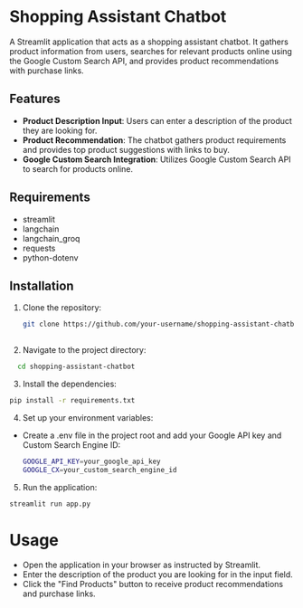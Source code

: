 # Shopping Assistant Chatbot

A Streamlit application that acts as a shopping assistant chatbot. It gathers product information from users, searches for relevant products online using the Google Custom Search API, and provides product recommendations with purchase links.

## Features

- **Product Description Input**: Users can enter a description of the product they are looking for.
- **Product Recommendation**: The chatbot gathers product requirements and provides top product suggestions with links to buy.
- **Google Custom Search Integration**: Utilizes Google Custom Search API to search for products online.

## Requirements

- streamlit
- langchain
- langchain_groq
- requests
- python-dotenv


## Installation

1. Clone the repository:
   ```bash
   git clone https://github.com/your-username/shopping-assistant-chatbot.git
      
2. Navigate to the project directory:
```bash
  cd shopping-assistant-chatbot
```
3. Install the dependencies:
```bash
pip install -r requirements.txt
```
4. Set up your environment variables:
- Create a .env file in the project root and add your Google API key and Custom Search Engine ID:
  ```bash
  GOOGLE_API_KEY=your_google_api_key
  GOOGLE_CX=your_custom_search_engine_id
5. Run the application:
```bash
streamlit run app.py
```
# Usage
- Open the application in your browser as instructed by Streamlit.
- Enter the description of the product you are looking for in the input field.
- Click the "Find Products" button to receive product recommendations and purchase links.

